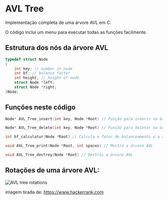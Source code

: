 # AVL Tree
 Implementação completa de uma árvore AVL em C. 
 
 O código inclui um menu para executar todas as funções facilmente.
## Estrutura dos nós da árvore AVL
```c
typedef struct Node
{
    int key; // number in node
    int bf; // balance factor
    int height; // height of node
    struct Node *left; 
    struct Node *right;
}Node;
```
## Funções neste código
```c
Node* AVL_Tree_insert(int key, Node *Root) // Função para inserir na árvore AVL
```
```c
Node* AVL_Tree_delete(int key, Node *Root) // Função para deletar na árvore AVL
```
```c
int bf_calculator(Node *Root) // Calcula o fator de balanceamento e a altura a partir de uma raíz
```
```c
void AVL_Tree_print(Node *Root, int spaces) // Mostra a árvore AVL
```
```c
void AVL_Tree_destroy(Node *Root) // Destrói a árvore AVL
```
## Rotações de uma árvore AVL:

![AVL tree rotations](https://user-images.githubusercontent.com/62079543/115450372-2fbcec00-a1f2-11eb-94b0-8179c256b08c.png)

imagem tirada de: https://www.hackerrank.com
